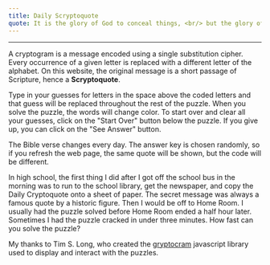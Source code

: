 ```yaml
---
title: Daily Scryptoquote
quote: It is the glory of God to conceal things, <br/> but the glory of kings is to search things out. <br/> - Proverbs 25:2
---
```


  <!-- 
  For the Gryptoquote puzzle, the host can be any block-level element where we want to store our puzzle. 
  Add the "grypt-host" class to the element to use our default CSS as a base for the styling. 
  -->
  <div class="grypt-host">
  </div>

<hr/>

A cryptogram is a message encoded using a single substitution cipher. Every occurrence of a given letter is replaced with a different letter of the alphabet. On this website, the original message is a short passage of Scripture,
hence a **Scryptoquote**.

Type in your guesses for letters in the space above the coded letters and that guess will be replaced throughout the rest of the puzzle. When you solve the puzzle, the words will change color. To start over and clear all your guesses, click on the "Start Over" button below the puzzle. If you give up, you can click on the "See Answer" button.

The Bible verse changes every day. The answer key is chosen randomly, so if you refresh the web page, the same quote
will be shown, but the code will be different.

In high school, the first thing I did after I got off the school bus in the morning was to run to the school library, 
get the newspaper, and copy the Daily Cryptoquote onto a sheet of paper. The secret message was always a famous 
quote by a historic figure. Then I would be off to Home Room. I usually had the puzzle solved before Home Room ended
a half hour later. Sometimes I had the puzzle cracked in under three minutes. How fast can you solve the puzzle?

My thanks to Tim S. Long, who created the [gryptocram](https://github.com/tlong314/gryptocram) javascript library used to display and interact with the puzzles.


